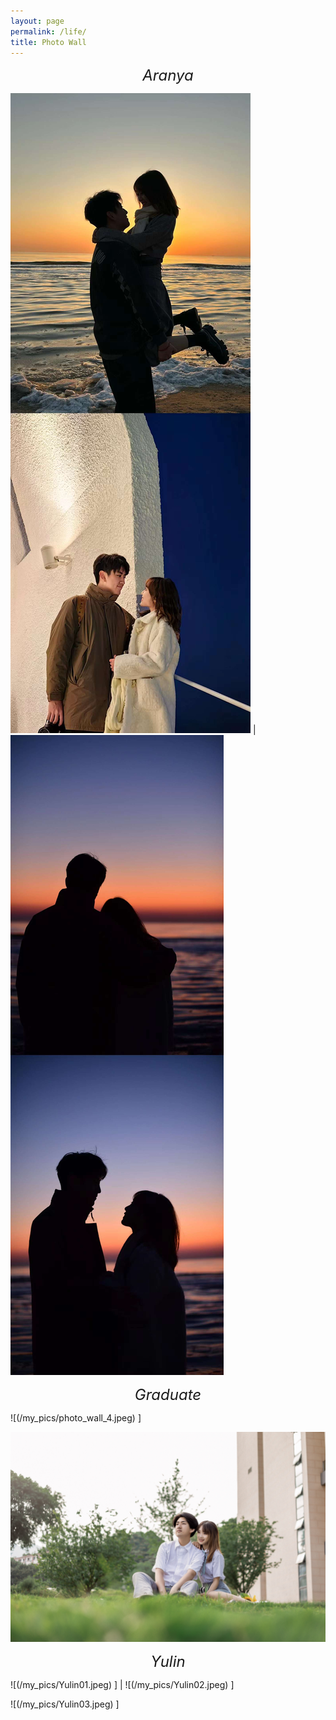 ```yaml
---
layout: page
permalink: /life/
title: Photo Wall
---
```


*<font size=5><center> Aranya </center></font>*


![](/my_pics/photo_wall_1.jpeg) | ![](/my_pics/photo_wall_3.jpeg)

*<font size=5><center> Graduate </center></font>*

![(/my_pics/photo_wall_4.jpeg) ]
 
![](/my_pics/photo_wall_5.jpeg)

*<font size=5><center> Yulin </center></font>*

![(/my_pics/Yulin01.jpeg) ] |  ![(/my_pics/Yulin02.jpeg) ]

![(/my_pics/Yulin03.jpeg) ]
